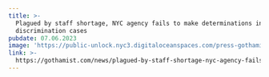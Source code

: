 ```yaml
---
title: >-
  Plagued by staff shortage, NYC agency fails to make determinations in most
  discrimination cases
pubdate: 07.06.2023
image: 'https://public-unlock.nyc3.digitaloceanspaces.com/press-gothamist-logo.png'
link: >-
  https://gothamist.com/news/plagued-by-staff-shortage-nyc-agency-fails-to-make-determinations-in-most-discrimination-cases
---
```


